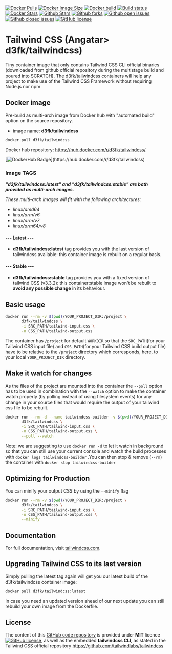 [![Docker Pulls](https://badgen.net/docker/pulls/d3fk/tailwindcss?icon=docker&label=pulls)](https://hub.docker.com/r/d3fk/tailwindcss/tags) [![Docker Image Size](https://badgen.net/docker/size/d3fk/tailwindcss/latest?icon=docker&label=image%20size)](https://hub.docker.com/r/d3fk/tailwindcss/tags) [![Docker build](https://img.shields.io/docker/cloud/automated/d3fk/tailwindcss?label=build&logo=docker)](https://hub.docker.com/r/d3fk/tailwindcss/tags) [![Build status](https://img.shields.io/docker/cloud/build/d3fk/tailwindcss?label=build%20status&logo=docker)](https://hub.docker.com/r/d3fk/tailwindcss/builds) [![Docker Stars](https://badgen.net/docker/stars/d3fk/tailwindcss?icon=docker&label=stars&color=green)](https://hub.docker.com/r/d3fk/tailwindcss) [![Github Stars](https://img.shields.io/github/stars/Angatar/tailwindcss?label=stars&logo=github&color=green)](https://github.com/Angatar/tailwindcss) [![Github forks](https://img.shields.io/github/forks/Angatar/tailwindcss?logo=github)](https://github.com/Angatar/tailwindcss/fork) [![Github open issues](https://img.shields.io/github/issues-raw/Angatar/tailwindcss?logo=github&color=yellow)](https://github.com/Angatar/tailwindcss/issues) [![Github closed issues](https://img.shields.io/github/issues-closed-raw/Angatar/tailwindcss?logo=github&color=green)](https://github.com/Angatar/tailwindcss/issues?q=is%3Aissue+is%3Aclosed) [![GitHub license](https://img.shields.io/github/license/Angatar/tailwindcss)](https://github.com/Angatar/tailwindcss/blob/master/LICENSE)

# Tailwind CSS (Angatar> d3fk/tailwindcss)
Tiny container image that only contains Tailwind CSS CLI official binaries (downloaded from github official repository during the multistage build and poured into SCRATCH).
The d3fk/tailwindcss containers will help any project to make use of the Tailwind CSS Framework without requiring Node.js nor npm


## Docker image

Pre-build as multi-arch image from Docker hub with "automated build" option on the source repository.

- image name: **d3fk/tailwindcss**

`docker pull d3fk/tailwindcss`

Docker hub repository: https://hub.docker.com/r/d3fk/tailwindcss/

[![DockerHub Badge](https://lucky-red-wombat.cyclic.app/image/d3fk/tailwindcss?)](https://hub.docker.com/r/d3fk/tailwindcss)


### Image TAGS

***"d3fk/tailwindcss:latest" and "d3fk/tailwindcss:stable" are both provided as multi-arch images.***

*These multi-arch images will fit with the following architectures:*

- *linux/amd64*
- *linux/arm/v6*
- *linux/arm/v7*
- *linux/arm64/v8*

#### --- Latest ---

- **d3fk/tailwindcss:latest** tag provides you with the last version of tailwindcss available: this container image is rebuilt on a regular basis.

#### --- Stable ---

- **d3fk/tailwindcss:stable** tag provides you with a fixed version of tailwind CSS (v3.3.2): this container:stable image won't be rebuilt to **avoid any possible change** in its behaviour.

## Basic usage

```sh
docker run --rm -v $(pwd)/YOUR_PROJECT_DIR:/project \
       d3fk/tailwindcss \
       -i SRC_PATH/tailwind-input.css \
       -o CSS_PATH/tailwind-output.css
```

The container has `/project` for default `WORKDIR` so that the `SRC_PATH`(for your Tailwind CSS input file) and `CSS_PATH`(for your Tailwind CSS build output file) have to be relative to the `/project` directory which corresponds, here, to your local `YOUR_PROJECT_DIR` directory.

## Make it watch for changes

As the files of the project are mounted into the container the `--poll` option has to be used in combination with the `--watch` option to make the container watch properly (by polling instead of using filesystem events) for any change in your source files that would require the output of your tailwind css file to be rebuilt.

```sh
docker run --rm -d --name tailwindcss-builder -v $(pwd)/YOUR_PROJECT_DIR:/project \
       d3fk/tailwindcss \
       -i SRC_PATH/tailwind-input.css \
       -o CSS_PATH/tailwind-output.css \
       --poll --watch
```

Note: we are suggesting to use `docker run -d` to let it watch in background so that you can still use your current console and watch the build processes with `docker logs tailwindcss-builder` .You can then stop & remove (`--rm`) the container with `docker stop tailwindcss-builder`


## Optimizing for Production

You can minify your output CSS by using the `--minify` flag
```sh
docker run --rm -v $(pwd)/YOUR_PROJECT_DIR:/project \
       d3fk/tailwindcss \
       -i SRC_PATH/tailwind-input.css \
       -o CSS_PATH/tailwind-output.css \
       --minify
```

## Documentation

For full documentation, visit [tailwindcss.com](https://tailwindcss.com/).

## Upgrading Tailwind CSS to its last version

Simply pulling the latest tag again will get you our latest build of the d3fk/tailwindcss container image:

`docker pull d3fk/tailwindcss:latest`

In case you need an updated version ahead of our next update you can still rebuild your own image from the Dockerfile.

## License

The content of this [GitHub code repository](https://github.com/Angatar/tailwindcss) is provided under **MIT** licence
[![GitHub license](https://img.shields.io/github/license/Angatar/tailwindcss)](https://github.com/Angatar/tailwindcss/blob/master/LICENSE), as well as the embedded **tailwindcss CLI**, as stated in the Tailwind CSS official repository https://github.com/tailwindlabs/tailwindcss
